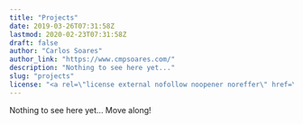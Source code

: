 ```yaml
---
title: "Projects"
date: 2019-03-26T07:31:58Z
lastmod: 2020-02-23T07:31:58Z
draft: false
author: "Carlos Soares"
author_link: "https://www.cmpsoares.com/"
description: "Nothing to see here yet..."
slug: "projects"
license: "<a rel=\"license external nofollow noopener noreffer\" href=\"https://creativecommons.org/licenses/by-nc/4.0/\" target=\"_blank\">CC BY-NC 4.0</a>"
---
```


Nothing to see here yet... Move along!